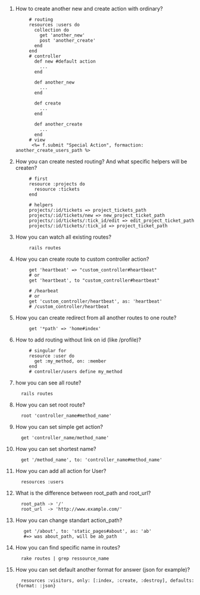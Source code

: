 1. How to create another new and create action with ordinary?
      
      
            # routing
            resources :users do
              collection do
                get 'another_new'
                post 'another_create'
              end
            end
            # controller
              def new #default action
                ...
              end

              def another_new
                ...
              end

              def create
                ...
              end

              def another_create
                ...
              end
            # view
             <%= f.submit "Special Action", formaction: another_create_users_path %>
             
2. How you can create nested routing? And what specific helpers will be createn?
            
            # first
            resource :projects do 
              resource :tickets
            end
            
            # helpers
            projects/:id/tickets => project_tickets_path
            projects/:id/tickets/new => new_project_ticket_path
            projects/:id/tickets/:tick_id/edit => edit_project_ticket_path
            projects/:id/tickets/:tick_id => project_ticket_path

3. How you can watch all existing routes?
            
            rails routes
4. How you can create route to custom controller action?

            get 'heartbeat' => "custom_controller#heartbeat"
            # or
            get 'heartbeat', to "custom_controller#heartbeat"
            
            # /hearbeat
            # or 
            get 'custom_controller/heartbeat', as: 'heartbeat'
            # /custom_controller/heartbeat
            
5. How you can create redirect from all another routes to one route?
            
            get '*path' => 'home#index'
6. How to add routing without link on id (like /profile)?
            
            # singular for
            resource :user do
              get :my_method, on: :member
            end
            # controller/users define my_method

1. how you can see all route?
         
         rails routes
1. How you can set root route?
         
         root 'controller_name#method_name'
2. How you can set simple get action?
         
         get 'controller_name/method_name'
2. How you can set shortest name?
         
         get '/method_name', to: 'controller_name#method_name'
2. How you can add all action for User?
         
         resources :users
3. What is the difference between root_path and root_url?
         
         root_path -> '/'
         root_url  -> 'http://www.example.com/'
4. How you can change standart action_path?
         
          get '/about', to: 'static_pages#about', as: 'ab'
          #=> was about_path, will be ab_path
5. How you can find specific name in routes?
         
         rake routes | grep ressource_name
6. How you can set default another format for answer (json for example)?
         
         resources :visitors, only: [:index, :create, :destroy], defaults: {format: :json}
 
